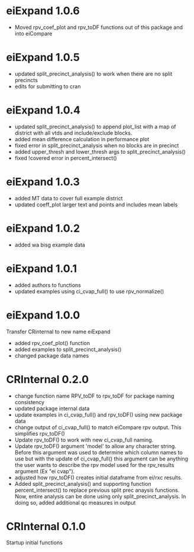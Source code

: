 # eiExpand 1.0.6
* Moved rpv_coef_plot and rpv_toDF functions out of this package and into eiCompare

# eiExpand 1.0.5
* updated split_precinct_analysis() to work when there are no split precincts
* edits for submitting to cran

# eiExpand 1.0.4
* updated split_precinct_analysis() to append plot_list with a map of district
with all vtds and include/exclude blocks. 
* added mean difference calculation in performance plot 
* fixed error in split_precinct_analysis when no blocks are in precinct
* added upper_thresh and lower_thresh args to split_precinct_analysis()
* fixed !covered error in percent_intersect()

# eiExpand 1.0.3
* added MT data to cover full example district
* updated coeff_plot larger text and points and includes mean labels

# eiExpand 1.0.2
* added wa bisg example data

# eiExpand 1.0.1
* added authors to functions
* updated examples using ci_cvap_full() to use rpv_normalize()

# eiExpand 1.0.0
Transfer CRinternal to new name eiExpand
* added rpv_coef_plot() function
* added examples to split_precinct_analysis()
* changed package data names 


# CRInternal 0.2.0
* change function name RPV_toDF to rpv_toDF for package naming consistency 
* updated package internal data
* update examples in ci_cvap_full() and rpv_toDF() using new package data
* change output of ci_cvap_full() to match eiCompare rpv output. This simplifies
rpv_toDF()
* Update rpv_toDF() to work with new ci_cvap_full naming. 
* Update rpv_toDF() argument 'model' to allow any character string. Before this
argument was used to determine which column names to use but with the update of ci_cvap_full() this argument can be anything the user wants to describe the rpv 
model used for the rpv_results argument (Ex "ei cvap").
* adjusted how rpv_toDF() creates initial dataframe from ei/rxc results.
* Added split_precinct_analysis() and supporting function percent_intersect()
to replace previous split prec anaysis functions. Now, entire analysis can be done
using only split_precinct_analysis. In doing so, added additional qc measures 
in output


# CRInternal 0.1.0
Startup
initial functions
